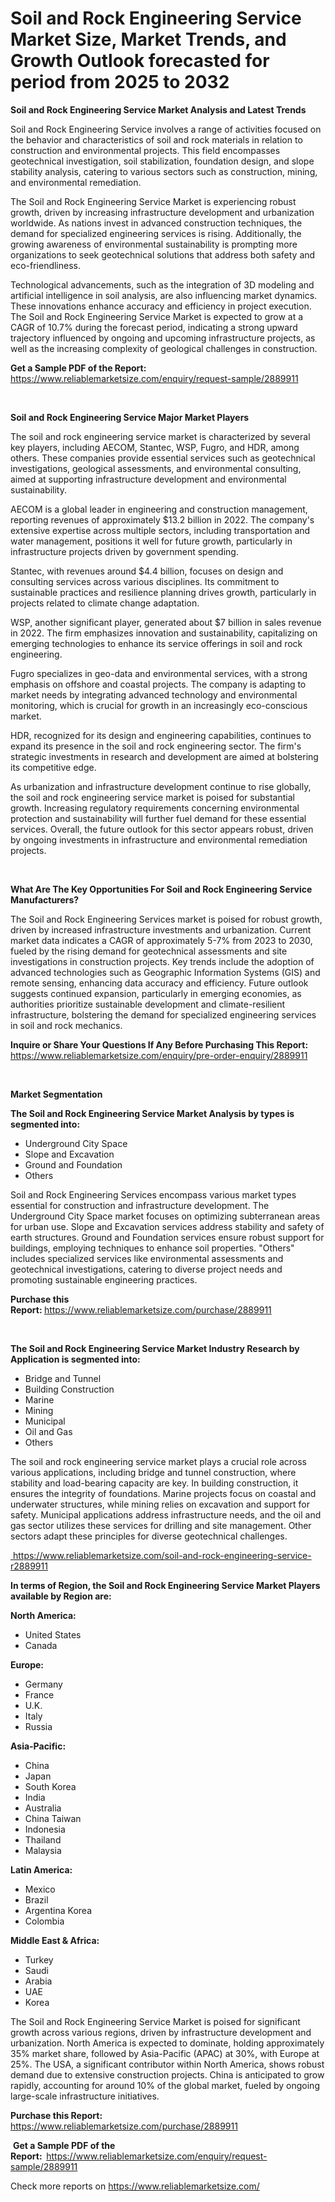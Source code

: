 <p><h1>Soil and Rock Engineering Service Market Size, Market Trends, and Growth Outlook forecasted for period from 2025 to 2032</h1></p><p><strong>Soil and Rock Engineering Service Market Analysis and Latest Trends</strong></p>
<p><p>Soil and Rock Engineering Service involves a range of activities focused on the behavior and characteristics of soil and rock materials in relation to construction and environmental projects. This field encompasses geotechnical investigation, soil stabilization, foundation design, and slope stability analysis, catering to various sectors such as construction, mining, and environmental remediation.</p><p>The Soil and Rock Engineering Service Market is experiencing robust growth, driven by increasing infrastructure development and urbanization worldwide. As nations invest in advanced construction techniques, the demand for specialized engineering services is rising. Additionally, the growing awareness of environmental sustainability is prompting more organizations to seek geotechnical solutions that address both safety and eco-friendliness.</p><p>Technological advancements, such as the integration of 3D modeling and artificial intelligence in soil analysis, are also influencing market dynamics. These innovations enhance accuracy and efficiency in project execution. The Soil and Rock Engineering Service Market is expected to grow at a CAGR of 10.7% during the forecast period, indicating a strong upward trajectory influenced by ongoing and upcoming infrastructure projects, as well as the increasing complexity of geological challenges in construction.</p></p>
<p><strong>Get a Sample PDF of the Report:&nbsp;</strong> <a href="https://www.reliablemarketsize.com/enquiry/request-sample/2889911?utm_campaign=2520&utm_medium=2&utm_source=Github&utm_content=ia&utm_term=14032025&utm_id=soil-and-rock-engineering-service">https://www.reliablemarketsize.com/enquiry/request-sample/2889911</a></p>
<p>&nbsp;</p>
<p><strong>Soil and Rock Engineering Service Major Market Players</strong></p>
<p><p>The soil and rock engineering service market is characterized by several key players, including AECOM, Stantec, WSP, Fugro, and HDR, among others. These companies provide essential services such as geotechnical investigations, geological assessments, and environmental consulting, aimed at supporting infrastructure development and environmental sustainability.</p><p>AECOM is a global leader in engineering and construction management, reporting revenues of approximately $13.2 billion in 2022. The company's extensive expertise across multiple sectors, including transportation and water management, positions it well for future growth, particularly in infrastructure projects driven by government spending.</p><p>Stantec, with revenues around $4.4 billion, focuses on design and consulting services across various disciplines. Its commitment to sustainable practices and resilience planning drives growth, particularly in projects related to climate change adaptation.</p><p>WSP, another significant player, generated about $7 billion in sales revenue in 2022. The firm emphasizes innovation and sustainability, capitalizing on emerging technologies to enhance its service offerings in soil and rock engineering.</p><p>Fugro specializes in geo-data and environmental services, with a strong emphasis on offshore and coastal projects. The company is adapting to market needs by integrating advanced technology and environmental monitoring, which is crucial for growth in an increasingly eco-conscious market.</p><p>HDR, recognized for its design and engineering capabilities, continues to expand its presence in the soil and rock engineering sector. The firm's strategic investments in research and development are aimed at bolstering its competitive edge.</p><p>As urbanization and infrastructure development continue to rise globally, the soil and rock engineering service market is poised for substantial growth. Increasing regulatory requirements concerning environmental protection and sustainability will further fuel demand for these essential services. Overall, the future outlook for this sector appears robust, driven by ongoing investments in infrastructure and environmental remediation projects.</p></p>
<p>&nbsp;</p>
<p><strong>What Are The Key Opportunities For Soil and Rock Engineering Service Manufacturers?</strong></p>
<p><p>The Soil and Rock Engineering Services market is poised for robust growth, driven by increased infrastructure investments and urbanization. Current market data indicates a CAGR of approximately 5-7% from 2023 to 2030, fueled by the rising demand for geotechnical assessments and site investigations in construction projects. Key trends include the adoption of advanced technologies such as Geographic Information Systems (GIS) and remote sensing, enhancing data accuracy and efficiency. Future outlook suggests continued expansion, particularly in emerging economies, as authorities prioritize sustainable development and climate-resilient infrastructure, bolstering the demand for specialized engineering services in soil and rock mechanics.</p></p>
<p><strong>Inquire or Share Your Questions If Any Before Purchasing This Report:</strong> <a href="https://www.reliablemarketsize.com/enquiry/pre-order-enquiry/2889911?utm_campaign=2520&utm_medium=2&utm_source=Github&utm_content=ia&utm_term=14032025&utm_id=soil-and-rock-engineering-service">https://www.reliablemarketsize.com/enquiry/pre-order-enquiry/2889911</a></p>
<p>&nbsp;</p>
<p><strong>Market Segmentation</strong></p>
<p><strong>The Soil and Rock Engineering Service Market Analysis by types is segmented into:</strong></p>
<p><ul><li>Underground City Space</li><li>Slope and Excavation</li><li>Ground and Foundation</li><li>Others</li></ul></p>
<p><p>Soil and Rock Engineering Services encompass various market types essential for construction and infrastructure development. The Underground City Space market focuses on optimizing subterranean areas for urban use. Slope and Excavation services address stability and safety of earth structures. Ground and Foundation services ensure robust support for buildings, employing techniques to enhance soil properties. "Others" includes specialized services like environmental assessments and geotechnical investigations, catering to diverse project needs and promoting sustainable engineering practices.</p></p>
<p><strong>Purchase this Report:&nbsp;</strong><a href="https://www.reliablemarketsize.com/purchase/2889911?utm_campaign=2520&utm_medium=2&utm_source=Github&utm_content=ia&utm_term=14032025&utm_id=soil-and-rock-engineering-service">https://www.reliablemarketsize.com/purchase/2889911</a></p>
<p>&nbsp;</p>
<p><strong>The Soil and Rock Engineering Service Market Industry Research by Application is segmented into:</strong></p>
<p><ul><li>Bridge and Tunnel</li><li>Building Construction</li><li>Marine</li><li>Mining</li><li>Municipal</li><li>Oil and Gas</li><li>Others</li></ul></p>
<p><p>The soil and rock engineering service market plays a crucial role across various applications, including bridge and tunnel construction, where stability and load-bearing capacity are key. In building construction, it ensures the integrity of foundations. Marine projects focus on coastal and underwater structures, while mining relies on excavation and support for safety. Municipal applications address infrastructure needs, and the oil and gas sector utilizes these services for drilling and site management. Other sectors adapt these principles for diverse geotechnical challenges.</p></p>
<p><a href="https://www.reliablemarketsize.com/soil-and-rock-engineering-service-r2889911?utm_campaign=2520&utm_medium=2&utm_source=Github&utm_content=ia&utm_term=14032025&utm_id=soil-and-rock-engineering-service">&nbsp;https://www.reliablemarketsize.com/soil-and-rock-engineering-service-r2889911</a></p>
<p><strong>In terms of Region, the Soil and Rock Engineering Service Market Players available by Region are:</strong></p>
<p>
    <p> <strong> North America: </strong>
        <ul>
            <li>United States</li>
            <li>Canada</li>
        </ul>
        </p> 
    <p> <strong> Europe: </strong>
        <ul>
            <li>Germany</li>
            <li>France</li>
            <li>U.K.</li>
            <li>Italy</li>
            <li>Russia</li>
        </ul>
        </p> 
    <p> <strong> Asia-Pacific: </strong>
        <ul>
            <li>China</li>
            <li>Japan</li>
            <li>South Korea</li>
            <li>India</li>
            <li>Australia</li>
            <li>China Taiwan</li>
            <li>Indonesia</li>
            <li>Thailand</li>
            <li>Malaysia</li>
        </ul>
        </p> 
    <p> <strong> Latin America: </strong>
        <ul>
            <li>Mexico</li>
            <li>Brazil</li>
            <li>Argentina Korea</li>
            <li>Colombia</li>
        </ul>
        </p> 
    <p> <strong> Middle East & Africa: </strong>
        <ul>
            <li>Turkey</li>
            <li>Saudi</li>
            <li>Arabia</li>
            <li>UAE</li>
            <li>Korea</li>
        </ul>
    </p>
    </p>
<p><p>The Soil and Rock Engineering Service Market is poised for significant growth across various regions, driven by infrastructure development and urbanization. North America is expected to dominate, holding approximately 35% market share, followed by Asia-Pacific (APAC) at 30%, with Europe at 25%. The USA, a significant contributor within North America, shows robust demand due to extensive construction projects. China is anticipated to grow rapidly, accounting for around 10% of the global market, fueled by ongoing large-scale infrastructure initiatives.</p></p>
<p><strong>Purchase this Report: </strong><a href="https://www.reliablemarketsize.com/purchase/2889911?utm_campaign=2520&utm_medium=2&utm_source=Github&utm_content=ia&utm_term=14032025&utm_id=soil-and-rock-engineering-service">https://www.reliablemarketsize.com/purchase/2889911</a></p>
<p>&nbsp;<strong>Get a Sample PDF of the Report:&nbsp;&nbsp;</strong><a href="https://www.reliablemarketsize.com/enquiry/request-sample/2889911?utm_campaign=2520&utm_medium=2&utm_source=Github&utm_content=ia&utm_term=14032025&utm_id=soil-and-rock-engineering-service">https://www.reliablemarketsize.com/enquiry/request-sample/2889911</a></p>
<p><strong></strong></p>
<p>Check more reports on <a href="https://www.reliablemarketsize.com/?utm_campaign=2520&utm_medium=2&utm_source=Github&utm_content=ia&utm_term=14032025&utm_id=soil-and-rock-engineering-service">https://www.reliablemarketsize.com/</a></p>